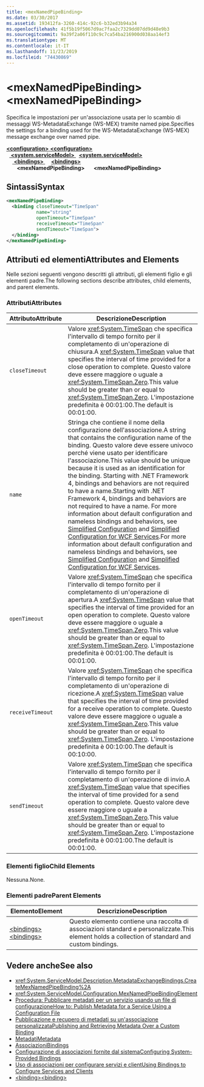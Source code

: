 ```yaml
---
title: <mexNamedPipeBinding>
ms.date: 03/30/2017
ms.assetid: 193412fa-3260-414c-92c6-b32ed3b94a34
ms.openlocfilehash: 41f5b19f5067d9ac7faa2c7329dd07dd9d48e9b3
ms.sourcegitcommit: 9a39f2a06f110c9c7ca54ba216900d038aa14ef3
ms.translationtype: MT
ms.contentlocale: it-IT
ms.lasthandoff: 11/23/2019
ms.locfileid: "74430869"
---
```

# <a name="mexnamedpipebinding"></a><span data-ttu-id="44cbb-101">\<mexNamedPipeBinding></span><span class="sxs-lookup"><span data-stu-id="44cbb-101">\<mexNamedPipeBinding></span></span>
<span data-ttu-id="44cbb-102">Specifica le impostazioni per un'associazione usata per lo scambio di messaggi WS-MetadataExchange (WS-MEX) tramite named pipe.</span><span class="sxs-lookup"><span data-stu-id="44cbb-102">Specifies the settings for a binding used for the WS-MetadataExchange (WS-MEX) message exchange over named pipe.</span></span>  
  
<span data-ttu-id="44cbb-103">[ **\<configuration>** ](../configuration-element.md)</span><span class="sxs-lookup"><span data-stu-id="44cbb-103">[**\<configuration>**](../configuration-element.md)</span></span>\
<span data-ttu-id="44cbb-104">&nbsp;&nbsp;[ **\<system.serviceModel>** ](system-servicemodel.md)</span><span class="sxs-lookup"><span data-stu-id="44cbb-104">&nbsp;&nbsp;[**\<system.serviceModel>**](system-servicemodel.md)</span></span>\
<span data-ttu-id="44cbb-105">&nbsp;&nbsp;&nbsp;&nbsp;[ **\<bindings>** ](bindings.md)</span><span class="sxs-lookup"><span data-stu-id="44cbb-105">&nbsp;&nbsp;&nbsp;&nbsp;[**\<bindings>**](bindings.md)</span></span>\
<span data-ttu-id="44cbb-106">&nbsp;&nbsp;&nbsp;&nbsp;&nbsp;&nbsp; **\<mexNamedPipeBinding>**</span><span class="sxs-lookup"><span data-stu-id="44cbb-106">&nbsp;&nbsp;&nbsp;&nbsp;&nbsp;&nbsp;**\<mexNamedPipeBinding>**</span></span>  
  
## <a name="syntax"></a><span data-ttu-id="44cbb-107">Sintassi</span><span class="sxs-lookup"><span data-stu-id="44cbb-107">Syntax</span></span>  
  
```xml  
<mexNamedPipeBinding>
  <binding closeTimeout="TimeSpan"
           name="string"
           openTimeout="TimeSpan"
           receiveTimeout="TimeSpan"
           sendTimeout="TimeSpan">
  </binding>
</mexNamedPipeBinding>
```  
  
## <a name="attributes-and-elements"></a><span data-ttu-id="44cbb-108">Attributi ed elementi</span><span class="sxs-lookup"><span data-stu-id="44cbb-108">Attributes and Elements</span></span>  
 <span data-ttu-id="44cbb-109">Nelle sezioni seguenti vengono descritti gli attributi, gli elementi figlio e gli elementi padre.</span><span class="sxs-lookup"><span data-stu-id="44cbb-109">The following sections describe attributes, child elements, and parent elements.</span></span>  
  
### <a name="attributes"></a><span data-ttu-id="44cbb-110">Attributi</span><span class="sxs-lookup"><span data-stu-id="44cbb-110">Attributes</span></span>  
  
|<span data-ttu-id="44cbb-111">Attributo</span><span class="sxs-lookup"><span data-stu-id="44cbb-111">Attribute</span></span>|<span data-ttu-id="44cbb-112">Descrizione</span><span class="sxs-lookup"><span data-stu-id="44cbb-112">Description</span></span>|  
|---------------|-----------------|  
|`closeTimeout`|<span data-ttu-id="44cbb-113">Valore <xref:System.TimeSpan> che specifica l'intervallo di tempo fornito per il completamento di un'operazione di chiusura.</span><span class="sxs-lookup"><span data-stu-id="44cbb-113">A <xref:System.TimeSpan> value that specifies the interval of time provided for a close operation to complete.</span></span> <span data-ttu-id="44cbb-114">Questo valore deve essere maggiore o uguale a <xref:System.TimeSpan.Zero>.</span><span class="sxs-lookup"><span data-stu-id="44cbb-114">This value should be greater than or equal to <xref:System.TimeSpan.Zero>.</span></span> <span data-ttu-id="44cbb-115">L'impostazione predefinita è 00:01:00.</span><span class="sxs-lookup"><span data-stu-id="44cbb-115">The default is 00:01:00.</span></span>|  
|`name`|<span data-ttu-id="44cbb-116">Stringa che contiene il nome della configurazione dell'associazione.</span><span class="sxs-lookup"><span data-stu-id="44cbb-116">A string that contains the configuration name of the binding.</span></span> <span data-ttu-id="44cbb-117">Questo valore deve essere univoco perché viene usato per identificare l'associazione.</span><span class="sxs-lookup"><span data-stu-id="44cbb-117">This value should be unique because it is used as an identification for the binding.</span></span> <span data-ttu-id="44cbb-118">Starting with .NET Framework 4, bindings and behaviors are not required to have a name.</span><span class="sxs-lookup"><span data-stu-id="44cbb-118">Starting with .NET Framework 4, bindings and behaviors are not required to have a name.</span></span> <span data-ttu-id="44cbb-119">For more information about default configuration and nameless bindings and behaviors, see [Simplified Configuration](../../../wcf/simplified-configuration.md) and [Simplified Configuration for WCF Services](../../../wcf/samples/simplified-configuration-for-wcf-services.md).</span><span class="sxs-lookup"><span data-stu-id="44cbb-119">For more information about default configuration and nameless bindings and behaviors, see [Simplified Configuration](../../../wcf/simplified-configuration.md) and [Simplified Configuration for WCF Services](../../../wcf/samples/simplified-configuration-for-wcf-services.md).</span></span>|  
|`openTimeout`|<span data-ttu-id="44cbb-120">Valore <xref:System.TimeSpan> che specifica l'intervallo di tempo fornito per il completamento di un'operazione di apertura.</span><span class="sxs-lookup"><span data-stu-id="44cbb-120">A <xref:System.TimeSpan> value that specifies the interval of time provided for an open operation to complete.</span></span> <span data-ttu-id="44cbb-121">Questo valore deve essere maggiore o uguale a <xref:System.TimeSpan.Zero>.</span><span class="sxs-lookup"><span data-stu-id="44cbb-121">This value should be greater than or equal to <xref:System.TimeSpan.Zero>.</span></span> <span data-ttu-id="44cbb-122">L'impostazione predefinita è 00:01:00.</span><span class="sxs-lookup"><span data-stu-id="44cbb-122">The default is 00:01:00.</span></span>|  
|`receiveTimeout`|<span data-ttu-id="44cbb-123">Valore <xref:System.TimeSpan> che specifica l'intervallo di tempo fornito per il completamento di un'operazione di ricezione.</span><span class="sxs-lookup"><span data-stu-id="44cbb-123">A <xref:System.TimeSpan> value that specifies the interval of time provided for a receive operation to complete.</span></span> <span data-ttu-id="44cbb-124">Questo valore deve essere maggiore o uguale a <xref:System.TimeSpan.Zero>.</span><span class="sxs-lookup"><span data-stu-id="44cbb-124">This value should be greater than or equal to <xref:System.TimeSpan.Zero>.</span></span> <span data-ttu-id="44cbb-125">L'impostazione predefinita è 00:10:00.</span><span class="sxs-lookup"><span data-stu-id="44cbb-125">The default is 00:10:00.</span></span>|  
|`sendTimeout`|<span data-ttu-id="44cbb-126">Valore <xref:System.TimeSpan> che specifica l'intervallo di tempo fornito per il completamento di un'operazione di invio.</span><span class="sxs-lookup"><span data-stu-id="44cbb-126">A <xref:System.TimeSpan> value that specifies the interval of time provided for a send operation to complete.</span></span> <span data-ttu-id="44cbb-127">Questo valore deve essere maggiore o uguale a <xref:System.TimeSpan.Zero>.</span><span class="sxs-lookup"><span data-stu-id="44cbb-127">This value should be greater than or equal to <xref:System.TimeSpan.Zero>.</span></span> <span data-ttu-id="44cbb-128">L'impostazione predefinita è 00:01:00.</span><span class="sxs-lookup"><span data-stu-id="44cbb-128">The default is 00:01:00.</span></span>|  
  
### <a name="child-elements"></a><span data-ttu-id="44cbb-129">Elementi figlio</span><span class="sxs-lookup"><span data-stu-id="44cbb-129">Child Elements</span></span>  
 <span data-ttu-id="44cbb-130">Nessuna.</span><span class="sxs-lookup"><span data-stu-id="44cbb-130">None.</span></span>  
  
### <a name="parent-elements"></a><span data-ttu-id="44cbb-131">Elementi padre</span><span class="sxs-lookup"><span data-stu-id="44cbb-131">Parent Elements</span></span>  
  
|<span data-ttu-id="44cbb-132">Elemento</span><span class="sxs-lookup"><span data-stu-id="44cbb-132">Element</span></span>|<span data-ttu-id="44cbb-133">Descrizione</span><span class="sxs-lookup"><span data-stu-id="44cbb-133">Description</span></span>|  
|-------------|-----------------|  
|[<span data-ttu-id="44cbb-134">\<bindings></span><span class="sxs-lookup"><span data-stu-id="44cbb-134">\<bindings></span></span>](bindings.md)|<span data-ttu-id="44cbb-135">Questo elemento contiene una raccolta di associazioni standard e personalizzate.</span><span class="sxs-lookup"><span data-stu-id="44cbb-135">This element holds a collection of standard and custom bindings.</span></span>|  
  
## <a name="see-also"></a><span data-ttu-id="44cbb-136">Vedere anche</span><span class="sxs-lookup"><span data-stu-id="44cbb-136">See also</span></span>

- <xref:System.ServiceModel.Description.MetadataExchangeBindings.CreateMexNamedPipeBinding%2A>
- <xref:System.ServiceModel.Configuration.MexNamedPipeBindingElement>
- [<span data-ttu-id="44cbb-137">Procedura: Pubblicare metadati per un servizio usando un file di configurazione</span><span class="sxs-lookup"><span data-stu-id="44cbb-137">How to: Publish Metadata for a Service Using a Configuration File</span></span>](../../../wcf/feature-details/how-to-publish-metadata-for-a-service-using-a-configuration-file.md)
- [<span data-ttu-id="44cbb-138">Pubblicazione e recupero di metadati su un'associazione personalizzata</span><span class="sxs-lookup"><span data-stu-id="44cbb-138">Publishing and Retrieving Metadata Over a Custom Binding</span></span>](../../../wcf/extending/publishing-and-retrieving-metadata-over-a-custom-binding.md)
- [<span data-ttu-id="44cbb-139">Metadati</span><span class="sxs-lookup"><span data-stu-id="44cbb-139">Metadata</span></span>](../../../wcf/feature-details/metadata.md)
- [<span data-ttu-id="44cbb-140">Associazioni</span><span class="sxs-lookup"><span data-stu-id="44cbb-140">Bindings</span></span>](../../../wcf/bindings.md)
- [<span data-ttu-id="44cbb-141">Configurazione di associazioni fornite dal sistema</span><span class="sxs-lookup"><span data-stu-id="44cbb-141">Configuring System-Provided Bindings</span></span>](../../../wcf/feature-details/configuring-system-provided-bindings.md)
- [<span data-ttu-id="44cbb-142">Uso di associazioni per configurare servizi e client</span><span class="sxs-lookup"><span data-stu-id="44cbb-142">Using Bindings to Configure Services and Clients</span></span>](../../../wcf/using-bindings-to-configure-services-and-clients.md)
- [<span data-ttu-id="44cbb-143">\<binding></span><span class="sxs-lookup"><span data-stu-id="44cbb-143">\<binding></span></span>](bindings.md)

